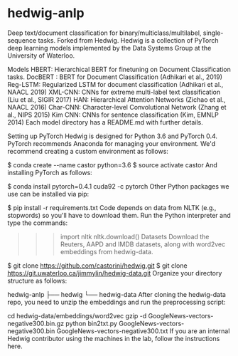 # hedwig-anlp
Deep text/document classification for binary/multiclass/multilabel, single-sequence tasks. Forked from Hedwig. 
Hedwig is a collection of PyTorch deep learning models implemented by the Data Systems Group at the University of Waterloo.

Models
HBERT: Hierarchical BERT for finetuning on Document Classification tasks.
DocBERT : BERT for Document Classification (Adhikari et al., 2019)
Reg-LSTM: Regularized LSTM for document classification (Adhikari et al., NAACL 2019)
XML-CNN: CNNs for extreme multi-label text classification (Liu et al., SIGIR 2017)
HAN: Hierarchical Attention Networks (Zichao et al., NAACL 2016)
Char-CNN: Character-level Convolutional Network (Zhang et al., NIPS 2015)
Kim CNN: CNNs for sentence classification (Kim, EMNLP 2014)
Each model directory has a README.md with further details.

Setting up PyTorch
Hedwig is designed for Python 3.6 and PyTorch 0.4. PyTorch recommends Anaconda for managing your environment. We'd recommend creating a custom environment as follows:

$ conda create --name castor python=3.6
$ source activate castor
And installing PyTorch as follows:

$ conda install pytorch=0.4.1 cuda92 -c pytorch
Other Python packages we use can be installed via pip:

$ pip install -r requirements.txt
Code depends on data from NLTK (e.g., stopwords) so you'll have to download them. Run the Python interpreter and type the commands:

>>> import nltk
>>> nltk.download()
Datasets
Download the Reuters, AAPD and IMDB datasets, along with word2vec embeddings from hedwig-data.

$ git clone https://github.com/castorini/hedwig.git
$ git clone https://git.uwaterloo.ca/jimmylin/hedwig-data.git
Organize your directory structure as follows:

hedwig-anlp
           ├── hedwig
           └── hedwig-data
After cloning the hedwig-data repo, you need to unzip the embeddings and run the preprocessing script:

cd hedwig-data/embeddings/word2vec 
gzip -d GoogleNews-vectors-negative300.bin.gz 
python bin2txt.py GoogleNews-vectors-negative300.bin GoogleNews-vectors-negative300.txt 
If you are an internal Hedwig contributor using the machines in the lab, follow the instructions here.
